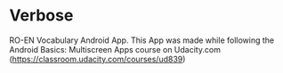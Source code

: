 # Verbose
RO-EN Vocabulary Android App.
This App was made while following the Android Basics: Multiscreen Apps course on Udacity.com (https://classroom.udacity.com/courses/ud839)

